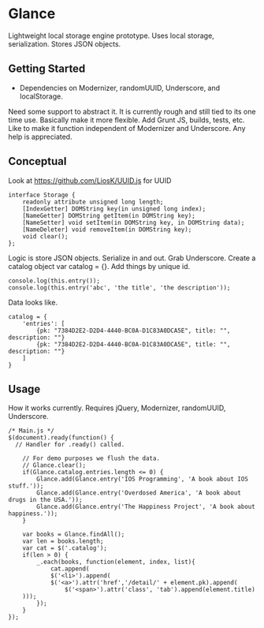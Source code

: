 Glance
======

Lightweight local storage engine prototype. Uses local storage, serialization. Stores JSON objects.

Getting Started
---------------

* Dependencies on Modernizer, randomUUID, Underscore, and localStorage.

Need some support to abstract it. It is currently rough and still tied to its one time use. Basically make it more flexible. Add Grunt JS, builds, tests, etc. Like to make it function independent of Modernizer and Underscore. Any help is appreciated.

Conceptual
----------

Look at https://github.com/LiosK/UUID.js for UUID

	interface Storage {
		readonly attribute unsigned long length;
		[IndexGetter] DOMString key(in unsigned long index);
		[NameGetter] DOMString getItem(in DOMString key);
		[NameSetter] void setItem(in DOMString key, in DOMString data);
		[NameDeleter] void removeItem(in DOMString key);
		void clear();
	};

Logic is store JSON objects. Serialize in and out. Grab Underscore. Create a catalog object var catalog = {}. Add things by unique id.

	console.log(this.entry());
	console.log(this.entry('abc', 'the title', 'the description'));


Data looks like.

	catalog = {
		'entries': [
			{pk: "7384D2E2-D2D4-4440-BC0A-D1C83A0DCA5E", title: "", description: ""}
			{pk: "7384D2E2-D2D4-4440-BC0A-D1C83A0DCA5E", title: "", description: ""}
		]
	}

Usage
-----

How it works currently. Requires jQuery, Modernizer, randomUUID, Underscore.

	/* Main.js */
	$(document).ready(function() {
	  // Handler for .ready() called.

	  	// For demo purposes we flush the data.
	  	// Glance.clear();
	  	if(Glance.catalog.entries.length <= 0) {
			Glance.add(Glance.entry('IOS Programming', 'A book about IOS stuff.'));
			Glance.add(Glance.entry('Overdosed America', 'A book about drugs in the USA.'));
			Glance.add(Glance.entry('The Happiness Project', 'A book about happiness.'));
		}

		var books = Glance.findAll();
		var len = books.length;
		var cat = $('.catalog');
		if(len > 0) {
			_.each(books, function(element, index, list){
				cat.append(
		    	$('<li>').append(
		        $('<a>').attr('href','/detail/' + element.pk).append(
		            $('<span>').attr('class', 'tab').append(element.title)
		)));   
			});
		}
	});
